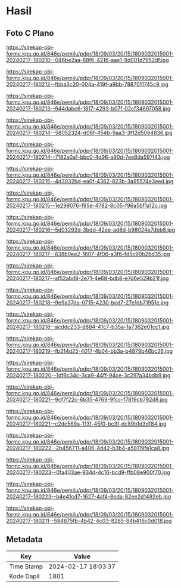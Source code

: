 # Hasil

## Foto C Plano

https://sirekap-obj-formc.kpu.go.id/846e/pemilu/pdpr/18/09/03/20/15/1809032015001-20240217-180210--046be2aa-88f6-4216-aae1-9d001d7952df.jpg

https://sirekap-obj-formc.kpu.go.id/846e/pemilu/pdpr/18/09/03/20/15/1809032015001-20240217-180212--fbba3c20-004a-419f-a9bb-7887011745c9.jpg

https://sirekap-obj-formc.kpu.go.id/846e/pemilu/pdpr/18/09/03/20/15/1809032015001-20240217-180213--944dabc6-1817-4293-b07f-02cf34697058.jpg

https://sirekap-obj-formc.kpu.go.id/846e/pemilu/pdpr/18/09/03/20/15/1809032015001-20240217-180214--58052324-d06f-454b-9aa3-3f12d5064836.jpg

https://sirekap-obj-formc.kpu.go.id/846e/pemilu/pdpr/18/09/03/20/15/1809032015001-20240217-180214--7182a0a1-bbc0-4d96-a90d-7ee8da597f43.jpg

https://sirekap-obj-formc.kpu.go.id/846e/pemilu/pdpr/18/09/03/20/15/1809032015001-20240217-180215--4d3032bd-ea0f-4362-823b-3a95574e3eed.jpg

https://sirekap-obj-formc.kpu.go.id/846e/pemilu/pdpr/18/09/03/20/15/1809032015001-20240217-180215--1e299076-f95e-4782-8c05-f96a5bf1a12c.jpg

https://sirekap-obj-formc.kpu.go.id/846e/pemilu/pdpr/18/09/03/20/15/1809032015001-20240217-180216--5d03292d-3bdd-42ee-ad8d-b98024e7dbb8.jpg

https://sirekap-obj-formc.kpu.go.id/846e/pemilu/pdpr/18/09/03/20/15/1809032015001-20240217-180217--638b0ee2-1607-4f06-a3f6-fd5c90b2bd35.jpg

https://sirekap-obj-formc.kpu.go.id/846e/pemilu/pdpr/18/09/03/20/15/1809032015001-20240217-180217--af52abd8-2e71-4e68-bdb8-e7d6e529b21f.jpg

https://sirekap-obj-formc.kpu.go.id/846e/pemilu/pdpr/18/09/03/20/15/1809032015001-20240217-180218--9e9a37da-0715-4230-bcd7-27e1db71951e.jpg

https://sirekap-obj-formc.kpu.go.id/846e/pemilu/pdpr/18/09/03/20/15/1809032015001-20240217-180218--acddc233-d884-41c7-b35a-1a7362e01cc1.jpg

https://sirekap-obj-formc.kpu.go.id/846e/pemilu/pdpr/18/09/03/20/15/1809032015001-20240217-180219--fb314d25-4017-4b04-bb3a-b4879b46bc26.jpg

https://sirekap-obj-formc.kpu.go.id/846e/pemilu/pdpr/18/09/03/20/15/1809032015001-20240217-180220--1df6c34c-3ca9-44ff-94ce-3c297a34bdb9.jpg

https://sirekap-obj-formc.kpu.go.id/846e/pemilu/pdpr/18/09/03/20/15/1809032015001-20240217-180221--9cf7f22c-6b35-4769-9fcc-f7819cb792d8.jpg

https://sirekap-obj-formc.kpu.go.id/846e/pemilu/pdpr/18/09/03/20/15/1809032015001-20240217-180221--c2dc569a-113f-45f0-bc3f-dc89b1d3df84.jpg

https://sirekap-obj-formc.kpu.go.id/846e/pemilu/pdpr/18/09/03/20/15/1809032015001-20240217-180222--2b456711-a406-4d42-b3b4-a58119fa1ca8.jpg

https://sirekap-obj-formc.kpu.go.id/846e/pemilu/pdpr/18/09/03/20/15/1809032015001-20240217-180223--0fa403ae-934d-4c16-bcd9-ffb08e900f70.jpg

https://sirekap-obj-formc.kpu.go.id/846e/pemilu/pdpr/18/09/03/20/15/1809032015001-20240217-180223--b4e41cd7-1627-4af4-8eda-82ee2d1492eb.jpg

https://sirekap-obj-formc.kpu.go.id/846e/pemilu/pdpr/18/09/03/20/15/1809032015001-20240217-180211--584675fb-4b42-4c03-8285-84b416c0d018.jpg


## Metadata

| Key        | Value               |
| ---------- | ------------------- |
| Time Stamp | 2024-02-17 18:03:37 |
| Kode Dapil | 1801                |



